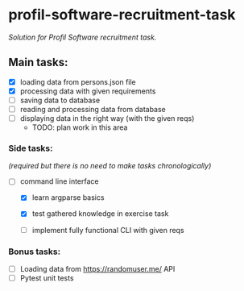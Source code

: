 # profil-software-recruitment-task
*Solution for Profil Software recruitment task.*

## Main tasks:  

- [x] loading data from persons.json file
- [x] processing data with given requirements 
- [ ] saving data to database
- [ ] reading and processing data from database
- [ ] displaying data in the right way (with the given reqs)
	- TODO: plan work in this area  

### Side tasks: 
*(required but there is no need to make tasks chronologically)*

- [ ] command line interface 
    - [x] learn argparse basics 
    - [x] test gathered knowledge in exercise task
    - [ ] implement fully functional CLI with given reqs


### Bonus tasks:

- [ ] Loading data from https://randomuser.me/ API
- [ ] Pytest unit tests

